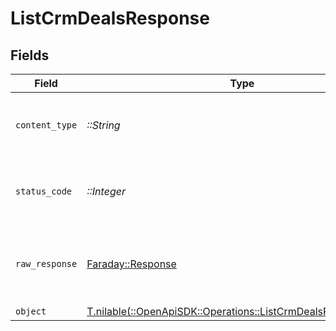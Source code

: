 # ListCrmDealsResponse


## Fields

| Field                                                                                                                | Type                                                                                                                 | Required                                                                                                             | Description                                                                                                          |
| -------------------------------------------------------------------------------------------------------------------- | -------------------------------------------------------------------------------------------------------------------- | -------------------------------------------------------------------------------------------------------------------- | -------------------------------------------------------------------------------------------------------------------- |
| `content_type`                                                                                                       | *::String*                                                                                                           | :heavy_check_mark:                                                                                                   | HTTP response content type for this operation                                                                        |
| `status_code`                                                                                                        | *::Integer*                                                                                                          | :heavy_check_mark:                                                                                                   | HTTP response status code for this operation                                                                         |
| `raw_response`                                                                                                       | [Faraday::Response](https://www.rubydoc.info/gems/faraday/Faraday/Response)                                          | :heavy_check_mark:                                                                                                   | Raw HTTP response; suitable for custom response parsing                                                              |
| `object`                                                                                                             | [T.nilable(::OpenApiSDK::Operations::ListCrmDealsResponseBody)](../../models/operations/listcrmdealsresponsebody.md) | :heavy_minus_sign:                                                                                                   | N/A                                                                                                                  |